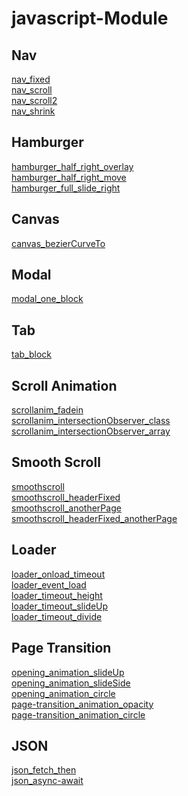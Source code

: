 
# javascript-Module

## Nav
[nav_fixed](https://yoshfrog.github.io/javascript-module/nav/nav_fixed.html)<br>
[nav_scroll](https://yoshfrog.github.io/javascript-module/nav/nav_scroll.html)<br>
[nav_scroll2](https://yoshfrog.github.io/javascript-module/nav/nav_scroll2.html)<br>
[nav_shrink](https://yoshfrog.github.io/javascript-module/nav/nav_shrink.html)<br>

## Hamburger
[hamburger_half_right_overlay](https://yoshfrog.github.io/javascript-module/hamburger/hamburger_half_right_overlay.html)<br>
[hamburger_half_right_move](https://yoshfrog.github.io/javascript-module/hamburger/hamburger_half_right_move.html)<br>
[hamburger_full_slide_right](https://yoshfrog.github.io/javascript-module/hamburger/hamburger_full_slide_right.html)<br>


## Canvas
[canvas_bezierCurveTo](https://yoshfrog.github.io/javascript-module/canvas/canvas_bezierCurveTo.html)<br>

## Modal
[modal_one_block](https://yoshfrog.github.io/javascript-module/modal/modal_one_block.html)<br>

## Tab
[tab_block](https://yoshfrog.github.io/javascript-module/tab/tab_block.html)<br>

## Scroll Animation
[scrollanim_fadein](https://yoshfrog.github.io/javascript-module/scrollanim/scrollanim_fadein.html)<br>
[scrollanim_intersectionObserver_class](https://yoshfrog.github.io/javascript-module/scrollanim/scrollanim_intersectionObserver_class.html)<br>
[scrollanim_intersectionObserver_array](https://yoshfrog.github.io/javascript-module/scrollanim/scrollanim_intersectionObserver_array.html)<br>

## Smooth Scroll
[smoothscroll](https://yoshfrog.github.io/javascript-module/smoothscroll/smoothscroll.html)<br>
[smoothscroll_headerFixed](https://yoshfrog.github.io/javascript-module/smoothscroll/smoothscroll_headerFixed.html)<br>
[smoothscroll_anotherPage](https://yoshfrog.github.io/javascript-module/smoothscroll/smoothscroll_anotherPage.html)<br>
[smoothscroll_headerFixed_anotherPage](https://yoshfrog.github.io/javascript-module/smoothscroll/smoothscroll_headerFixed_anotherPage.html)<br>

## Loader
[loader_onload_timeout](https://yoshfrog.github.io/javascript-module/loader/loader_onload_timeout.html)<br>
[loader_event_load](https://yoshfrog.github.io/javascript-module/loader/loader_event_load.html)<br>
[loader_timeout_height](https://yoshfrog.github.io/javascript-module/loader/loader_timeout_height.html)<br>
[loader_timeout_slideUp](https://yoshfrog.github.io/javascript-module/loader/loader_timeout_slideUp.html)<br>
[loader_timeout_divide](https://yoshfrog.github.io/javascript-module/loader/loader_timeout_divide.html)<br>

## Page Transition
[opening_animation_slideUp](https://yoshfrog.github.io/javascript-module/page-transition/opening_animation_slideUp.html)<br>
[opening_animation_slideSide](https://yoshfrog.github.io/javascript-module/page-transition/opening_animation_slideSide.html)<br>
[opening_animation_circle](https://yoshfrog.github.io/javascript-module/page-transition/opening_animation_circle.html)<br>
[page-transition_animation_opacity](https://yoshfrog.github.io/javascript-module/page-transition/page-transition_animation_opacity.html)<br>
[page-transition_animation_circle](https://yoshfrog.github.io/javascript-module/page-transition/page-transition_animation_circle.html)<br>

## JSON
[json_fetch_then](https://yoshfrog.github.io/javascript-module/JSON/json_fetch_then.html)<br>
[json_async-await](https://yoshfrog.github.io/javascript-module/JSON/json_async-await.html)<br>


